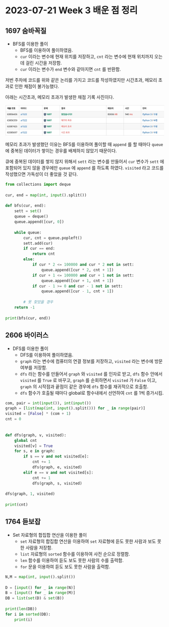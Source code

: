 # 2023-07-21 Week 3 배운 점 정리

## 1697 숨바꼭질

+ BFS를 이용한 풀이
    + BFS를 이용하여 풀이하였음.
    + `cur` 이라는 변수에 현재 위치를 저장하고, `cnt` 라는 변수에 현재 위치까지 오는데 걸린 시간을 저장함.
    + `cur` 이라는 변수가 `end` 변수와 같아지면 `cnt` 를 반환함.

저번 주차에 코드를 위와 같은 논리를 가지고 코드를 작성하였지만 시간초과, 메모리 초과로 인한 채점이 불가능했다.

아래는 시간초과, 메모리 초과가 발생한 채점 기록 사진이다.

![image](img.jpg)

메모리 초과가 발생했던 이유는 BFS를 이용하여 풀이할 때 `append` 를 할 때마다 `queue` 에 중복된 데이터가 쌓이는 경우를 배제하지 않았기 때문이다.

큐에 중복된 데이터를 쌓지 않지 위해서 `sett` 라는 변수를 만들어서 `cur` 변수가 `sett` 에 포함되어 있지 않을 경우에만 `queue` 에 `append` 를 하도록 하였다.
`visited` 라고 코드를 작성했으면 가독성이 더 좋았을 것 같다.

``` python
from collections import deque

cur, end = map(int, input().split())

def bfs(cur, end):
    sett = set()
    queue = deque()
    queue.append([cur, 0])

    while queue:
        cur, cnt = queue.popleft()
        sett.add(cur)
        if cur == end:
            return cnt
        else:
            if cur * 2 <= 100000 and cur * 2 not in sett:
                queue.append([cur * 2, cnt + 1])
            if cur + 1 <= 100000 and cur + 1 not in sett:
                queue.append([cur + 1, cnt + 1])
            if cur - 1 >= 0 and cur - 1 not in sett:
                queue.append([cur - 1, cnt + 1])

        # 못 찾았을 경우
    return -1

print(bfs(cur, end))
```

## 2606 바이러스

+ DFS를 이용한 풀이
    + DFS를 이용하여 풀이하였음.
    + `graph` 라는 변수에 컴퓨터의 연결 정보를 저장하고, `visited` 라는 변수에 방문 여부를 저장함.
    + `dfs` 라는 함수를 만들어서 `graph` 와 `visited` 를 인자로 받고, `dfs` 함수 안에서 `visited` 를 `True` 로 바꾸고, `graph` 를 순회하면서 `visited` 가 `False` 이고, `graph` 의 시작점과 끝점이 같은 경우에 `dfs` 함수를 재귀적으로 호출함.
    + `dfs` 함수가 호출될 때마다 global로 함수내에서 선언하여 `cnt` 를 1씩 증가시킴.


```python
com, pair = int(input()), int(input())
graph = [list(map(int, input().split())) for _ in range(pair)]
visited = [False] * (com + 1)
cnt = 0


def dfs(graph, v, visited):
    global cnt
    visited[v] = True
    for s, e in graph:
        if s == v and not visited[e]:
            cnt += 1
            dfs(graph, e, visited)
        elif e == v and not visited[s]:
            cnt += 1
            dfs(graph, s, visited)

dfs(graph, 1, visited)

print(cnt)
```

## 1764 듣보잡

+ Set 자료형의 합집합 연산을 이용한 풀이
    + `set` 자료형의 합집합 연산을 이용하여 `set` 자료형에 듣도 못한 사람과 보도 못한 사람을 저장함.
    + `list` 자료형의 `sorted` 함수를 이용하여 사전 순으로 정렬함.
    + `len` 함수를 이용하여 듣도 보도 못한 사람의 수를 출력함.
    + `for` 문을 이용하여 듣도 보도 못한 사람을 출력함.

```python
N,M = map(int, input().split())

D = [input() for _ in range(N)]
B = [input() for _ in range(M)]
DB = list(set(D) & set(B))

print(len(DB))
for i in sorted(DB):
    print(i)
```
